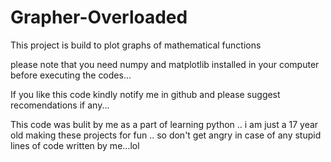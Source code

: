 # Grapher-Overloaded
This project is build to plot graphs of mathematical functions

please note that you need numpy and matplotlib installed in your computer before executing the codes...

If you like this code kindly notify me in github and please suggest recomendations if any...

This code was bulit by me as a part of learning python .. i am just a 17 year old making these projects for fun .. so don't get angry in case of any stupid lines of code written by me...lol
